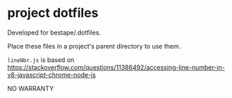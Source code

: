 project dotfiles
================
Developed for bestape/.dotfiles.

Place these files in a project's parent directory to use them.

`lineNbr.js` is based on https://stackoverflow.com/questions/11386492/accessing-line-number-in-v8-javascript-chrome-node-js

NO WARRANTY